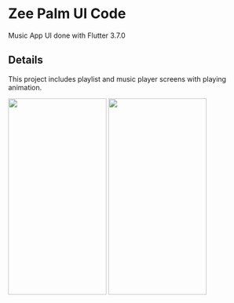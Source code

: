 # Zee Palm UI Code

Music App UI done with Flutter 3.7.0

## Details

This project includes playlist and music player screens with playing animation.

<img src="https://user-images.githubusercontent.com/128903428/232223024-cea40291-5329-47ba-8dc9-8eb2a8ad9d57.png" width="200" height="400" />
<img src="https://user-images.githubusercontent.com/128903428/232223060-0587b1c8-4877-4d2c-8d54-d6a6b5b212df.png" width="200" height="400" />
